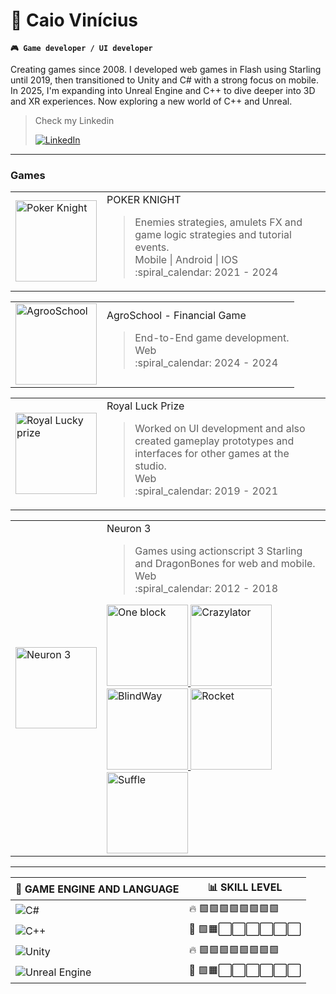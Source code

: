 #  👋 Caio Vinícius

**`🎮 Game developer / UI developer`**

Creating games since 2008. I developed web games in Flash using Starling until 2019, then transitioned to Unity and C# with a strong focus on mobile. In 2025, I'm expanding into Unreal Engine and C++ to dive deeper into 3D and XR experiences.
Now exploring a new world of C++ and Unreal.

> Check my Linkedin 
>
>  [![LinkedIn](https://cdn-icons-png.flaticon.com/24/174/174857.png)](https://www.linkedin.com/in/caio-vinícius-ab448030b/) 

---

### Games 
<table>
  <tr>
    <td>
      <a href="https://pk.instantgames.com.br"> <img alt="Poker Knight" src="https://pk.instantgames.com.br/images/icon.png" width="130"/> </a>
    </td>
    <td>
      POKER KNIGHT 
      <blockquote>
        Enemies strategies, amulets FX and game logic strategies and tutorial events. <br>
        Mobile | Android | IOS <br>
        :spiral_calendar: 2021 - 2024 
      </blockquote>
    </td>
  </tr>
<table>
  <tr>
    <td>
      <picture>
        <img alt="AgrooSchool" src="https://yt3.googleusercontent.com/ytc/AIdro_ke-QOMPsLuNKX_zkO2HtlytQ7p8bmNc9jle7tH2yXVQ-4=s900-c-k-c0x00ffffff-no-rj" width="130"/>
      </picture>
    </td>
    <td>
      AgroSchool - Financial Game 
      <blockquote>
        End-to-End game development.  <br>
        Web <br>
        :spiral_calendar:  2024 - 2024
      </blockquote>
    </td>
  </tr>
  
</table>
<table>
  <tr>
    <td>
      <picture>
      <img alt="Royal Lucky prize" src="https://cdnb.artstation.com/p/assets/covers/images/089/875/701/smaller_square/caio-vianna-caio-vianna-rectangle-9080.jpg?1752184621" width="130"/> 
      </picture>
    </td>
    <td>
      Royal Luck Prize 
      <blockquote>
        Worked on UI development and also created gameplay prototypes and interfaces for other games at the studio.  <br>
        Web <br>
        :spiral_calendar:  2019 - 2021
      </blockquote>
    </td>
  </tr>
  
</table>
<table>
  <tr>
    <td>
      <img alt="Neuron 3" src="https://mir-s3-cdn-cf.behance.net/projects/max_808_webp/d8ecc854543007.Y3JvcCw1MzYsNDE5LDEzNiwxMDc.jpg" width="130"/> 
    </td>
    <td>
      Neuron 3 
      <blockquote>
        Games using actionscript 3 Starling and DragonBones for web and mobile.  <br>
        Web <br>
        :spiral_calendar:  2012 - 2018
      </blockquote>
      <a href="https://youtu.be/-miar8zf2W8?si=YyZzkUUeEIrouMVH">
        <img alt="One block" src="https://mir-s3-cdn-cf.behance.net/project_modules/1400_webp/9306ff54543007.5980c65ca1656.jpg" width="130"/> 
      </a>
      <a href="https://youtu.be/DyqDcGo7VGQ?si=awd11BlxbF8UsWkp">
        <img alt="Crazylator" src="https://mir-s3-cdn-cf.behance.net/project_modules/1400_webp/e047dd54543007.5980c65ca190b.jpg" width="130"/> 
      </a>
      <a href="https://www.youtube.com/watch?v=P_1wFrXA1-o">
        <img alt="BlindWay" src="https://mir-s3-cdn-cf.behance.net/project_modules/1400_webp/f1fe5d54543007.5980c65ca1e0b.jpg" width="130"/> 
      </a>
      <a href="https://youtu.be/7Wjje8Vb3ro">
        <img alt="Rocket" src="https://mir-s3-cdn-cf.behance.net/project_modules/1400_webp/68823b54543007.5980c65ca20c4.jpg" width="130"/> 
      </a>
      <a href="https://youtu.be/-dWUlTe7d6E">
        <img alt="Suffle" src="https://mir-s3-cdn-cf.behance.net/project_modules/1400_webp/2125b354543007.5980c65ca118e.jpg" width="130"/> 
      </a>
    </td>
  </tr>
  
</table>


---

| 🧩 GAME ENGINE AND LANGUAGE | 📊 SKILL LEVEL |                                
|--------------------------------------|--------------------------------------|
|![C#](https://img.shields.io/badge/-C%23-239120?style=flat-square&logo=c-sharp&logoColor=white)   | 🔥 🟩🟩🟩🟩🟩🟩🟩🟩 |
|![C++](https://img.shields.io/badge/-C++-00599C?style=flat-square&logo=c%2B%2B&logoColor=white)   | 🌱 🟩🟧⬜⬜⬜⬜⬜⬜ |
|![Unity](https://img.shields.io/badge/-Unity-000000?style=flat-square&logo=unity&logoColor=white) | 🔥 🟩🟩🟩🟩🟩🟩🟩🟩 |
|![Unreal Engine](https://img.shields.io/badge/-Unreal%20Engine-313131?style=flat-square&logo=unrealengine&logoColor=white) | 🌱 🟩🟧⬜⬜⬜⬜⬜⬜ |






<!--
**KyoVini/kyovini** is a ✨ _special_ ✨ repository because its `README.md` (this file) appears on your GitHub profile.

Here are some ideas to get you started:

- 🔭 I’m currently working on ...
- 🌱 I’m currently learning ...
- 👯 I’m looking to collaborate on ...
- 🤔 I’m looking for help with ...
- 💬 Ask me about ...
- 📫 How to reach me: ...
- 😄 Pronouns: ...
- ⚡ Fun fact: ...
-->
